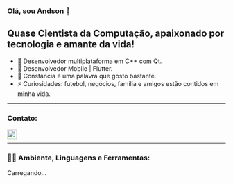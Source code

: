 ### Olá, sou Andson 👋


## Quase Cientista da Computação, apaixonado por tecnologia e amante da vida!
- 🔭 Desenvolvedor multiplataforma em C++ com Qt.
- 📱 Desenvolvedor Mobile | Flutter.
- 🌱 Constância é uma palavra que gosto bastante.
- ⚡ Curiosidades: futebol, negócios, família e amigos estão contidos em minha vida.

---

### Contato:

<a href="https://www.linkedin.com/in/ant%C3%B4nio-andson-694319204/">
  <img align="left" alt="andson" width="22px" src="https://cdn.jsdelivr.net/npm/simple-icons@v3/icons/linkedin.svg" />
</a>
</br>

---

### 👨‍💻 Ambiente, Linguagens e Ferramentas:
Carregando...
